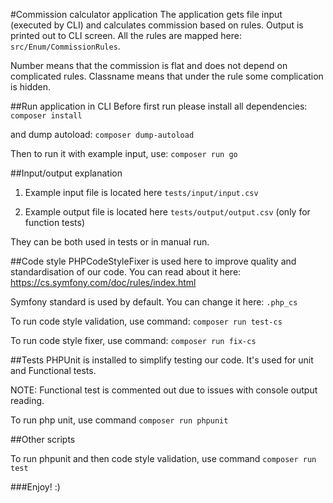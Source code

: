 #Commission calculator application
The application gets file input (executed by CLI) and calculates commission based on rules.
Output is printed out to CLI screen.
All the rules are mapped here: `src/Enum/CommissionRules`.


Number means that the commission is flat and does not depend on complicated rules. 
Classname means that under the rule some complication is hidden.

##Run application in CLI 
Before first run please install all dependencies:
`composer install`

and dump autoload:
`composer dump-autoload`

Then to run it with example input, use:
`composer run go`

##Input/output explanation
1. Example input file is located here `tests/input/input.csv`

2. Example output file is located here `tests/output/output.csv` (only for function tests)

They can be both used in tests or in manual run.

##Code style
PHPCodeStyleFixer is used here to improve quality and standardisation of our code.
You can read about it here:
https://cs.symfony.com/doc/rules/index.html

Symfony standard is used by default. You can change it here: `.php_cs`

To run code style validation, use command: `composer run test-cs`

To run code style fixer, use command: `composer run fix-cs`

##Tests
PHPUnit is installed to simplify testing our code. It's used for unit and Functional tests.

NOTE: Functional test is commented out due to issues with console output reading.

To run php unit, use command `composer run phpunit`


##Other scripts

To run phpunit and then code style validation, use command `composer run test`

###Enjoy! :) 